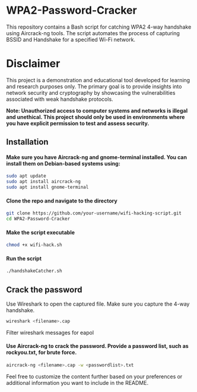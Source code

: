 # WPA2-Password-Cracker


This repository contains a Bash script for catching WPA2 4-way handshake using Aircrack-ng tools. The script automates the process of capturing BSSID and Handshake for a specified Wi-Fi network.


# Disclaimer

This project is a demonstration and educational tool developed for learning and research purposes only. The primary goal is to provide insights into network security and cryptography by showcasing the vulnerabilities associated with weak handshake protocols.


**Note: Unauthorized access to computer systems and networks is illegal and unethical. This project should only be used in environments where you have explicit permission to test and assess security.**


## Installation

#### Make sure you have Aircrack-ng and gnome-terminal installed. You can install them on Debian-based systems using:

```bash
sudo apt update
sudo apt install aircrack-ng
sudo apt install gnome-terminal
```
#### Clone the repo and navigate to the directory
```bash
git clone https://github.com/your-username/wifi-hacking-script.git
cd WPA2-Password-Cracker
```
#### Make the script executable
```bash
chmod +x wifi-hack.sh
```

#### Run the script
```bash
./handshakeCatcher.sh
```

## Crack the password

Use Wireshark to open the captured file. Make sure you capture the 4-way handshake.

```bash
wireshark <filename>.cap
```
Filter wireshark messages for eapol

#### Use Aircrack-ng to crack the password. Provide a password list, such as rockyou.txt, for brute force.

```bash
aircrack-ng <filename>.cap -w <passwordlist>.txt
```

Feel free to customize the content further based on your preferences or additional information you want to include in the README.
